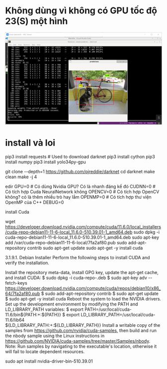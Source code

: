 
# Không dùng vì không có GPU tốc độ 23(S) một hình

![](yolov3.png)

# install và loi


pip3 install requests # Used to download darknet
pip3 install cython
pip3 install numpy
pip3 install yolo34py-gpu



git clone --depth=1 https://github.com/pjreddie/darknet
cd darknet
make clean
make -j 4


edir
GPU=0 # Có dùng Nvidia GPU? Có là nhanh đáng kể đó
CUDNN=0 # Có tích hợp Cuda NeuralNetwork không
OPENCV=0 # Có tích hợp OpenCV không? có là thêm nhiều trò hay lắm
OPENMP=0 # Có tích hợp thư viện OpenMP của C++
DEBUG=0


install Cuda

wget https://developer.download.nvidia.com/compute/cuda/11.6.0/local_installers/cuda-repo-debian11-11-6-local_11.6.0-510.39.01-1_amd64.deb
sudo dpkg -i cuda-repo-debian11-11-6-local_11.6.0-510.39.01-1_amd64.deb
sudo apt-key add /var/cuda-repo-debian11-11-6-local/7fa2af80.pub
sudo add-apt-repository contrib
sudo apt-get update
sudo apt-get -y install cuda

3.1.9.1. Debian Installer
Perform the following steps to install CUDA and verify the installation.

Install the repository meta-data, install GPG key, update the apt-get cache, and install CUDA:
$ sudo dpkg -i cuda-repo-<distro>_<version>_<architecture>.deb
$ sudo apt-key adv --fetch-keys https://developer.download.nvidia.com/compute/cuda/repos/debian10/x86_64/7fa2af80.pub
$ sudo add-apt-repository contrib
$ sudo apt-get update
$ sudo apt-get -y install cuda
Reboot the system to load the NVIDIA drivers.
Set up the development environment by modifying the PATH and LD_LIBRARY_PATH variables:
$ export PATH=/usr/local/cuda-11.6/bin${PATH:+:${PATH}}
$ export LD_LIBRARY_PATH=/usr/local/cuda-11.6/lib64\
                         ${LD_LIBRARY_PATH:+:${LD_LIBRARY_PATH}}
Install a writable copy of the samples from https://github.com/nvidia/cuda-samples, then build and run the nbody sample using the Linux instructions in https://github.com/NVIDIA/cuda-samples/tree/master/Samples/nbody.
Note: Run samples by navigating to the executable's location, otherwise it will fail to locate dependent resources.


sudo apt install nvidia-driver-bin-510.39.01




